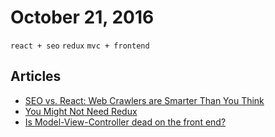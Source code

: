 # October 21, 2016

`react + seo` `redux` `mvc + frontend`

## Articles

- [SEO vs. React: Web Crawlers are Smarter Than You Think](https://medium.freecodecamp.com/seo-vs-react-is-it-neccessary-to-render-react-pages-in-the-backend-74ce5015c0c9#.6y2328n38)
- [You Might Not Need Redux](https://medium.com/@dan_abramov/you-might-not-need-redux-be46360cf367#.wpr87yqvj)
- [Is Model-View-Controller dead on the front end?](https://medium.freecodecamp.com/is-mvc-dead-for-the-frontend-35b4d1fe39ec#.s0yohe41m)
